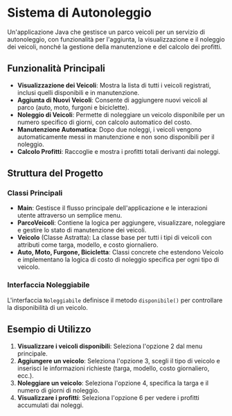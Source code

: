 <h1>Sistema di Autonoleggio</h1>

<p>Un'applicazione Java che gestisce un parco veicoli per un servizio di autonoleggio, con funzionalità per l'aggiunta, la visualizzazione e il noleggio dei veicoli, nonché la gestione della manutenzione e del calcolo dei profitti.</p>

<h2>Funzionalità Principali</h2>
<ul>
    <li><strong>Visualizzazione dei Veicoli</strong>: Mostra la lista di tutti i veicoli registrati, inclusi quelli disponibili e in manutenzione.</li>
    <li><strong>Aggiunta di Nuovi Veicoli</strong>: Consente di aggiungere nuovi veicoli al parco (auto, moto, furgoni e biciclette).</li>
    <li><strong>Noleggio di Veicoli</strong>: Permette di noleggiare un veicolo disponibile per un numero specifico di giorni, con calcolo automatico del costo.</li>
    <li><strong>Manutenzione Automatica</strong>: Dopo due noleggi, i veicoli vengono automaticamente messi in manutenzione e non sono disponibili per il noleggio.</li>
    <li><strong>Calcolo Profitti</strong>: Raccoglie e mostra i profitti totali derivanti dai noleggi.</li>
</ul>

<h2>Struttura del Progetto</h2>

<h3>Classi Principali</h3>
<ul>
    <li><strong>Main</strong>: Gestisce il flusso principale dell'applicazione e le interazioni utente attraverso un semplice menu.</li>
    <li><strong>ParcoVeicoli</strong>: Contiene la logica per aggiungere, visualizzare, noleggiare e gestire lo stato di manutenzione dei veicoli.</li>
    <li><strong>Veicolo</strong> (Classe Astratta): La classe base per tutti i tipi di veicoli con attributi come targa, modello, e costo giornaliero.</li>
    <li><strong>Auto, Moto, Furgone, Bicicletta</strong>: Classi concrete che estendono Veicolo e implementano la logica di costo di noleggio specifica per ogni tipo di veicolo.</li>
</ul>

<h3>Interfaccia Noleggiabile</h3>
<p>L'interfaccia <code>Noleggiabile</code> definisce il metodo <code>disponibile()</code> per controllare la disponibilità di un veicolo.</p>

<h2>Esempio di Utilizzo</h2>
<ol>
    <li><strong>Visualizzare i veicoli disponibili</strong>: Seleziona l'opzione 2 dal menu principale.</li>
    <li><strong>Aggiungere un veicolo</strong>: Seleziona l'opzione 3, scegli il tipo di veicolo e inserisci le informazioni richieste (targa, modello, costo giornaliero, ecc.).</li>
    <li><strong>Noleggiare un veicolo</strong>: Seleziona l'opzione 4, specifica la targa e il numero di giorni di noleggio.</li>
    <li><strong>Visualizzare i profitti</strong>: Seleziona l'opzione 6 per vedere i profitti accumulati dai noleggi.</li>
</ol>
